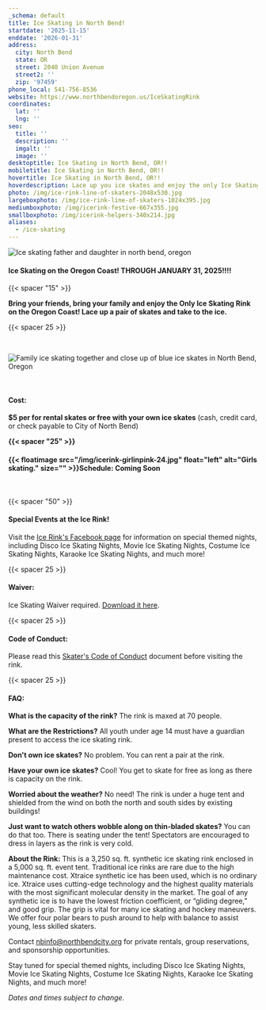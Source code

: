 ```yaml
---
_schema: default
title: Ice Skating in North Bend!
startdate: '2025-11-15'
enddate: '2026-01-31'
address:
  city: North Bend
  state: OR
  street: 2040 Union Avenue
  street2: ''
  zip: '97459'
phone_local: 541-756-8536
website: https://www.northbendoregon.us/IceSkatingRink
coordinates:
  lat: ''
  lng: ''
seo:
  title: ''
  description: ''
  imgalt: ''
  image: ''
desktoptitle: Ice Skating in North Bend, OR!!
mobiletitle: Ice Skating in North Bend, OR!!
hovertitle: Ice Skating in North Bend, OR!!
hoverdescription: Lace up you ice skates and enjoy the only Ice Skating on the Coast!
photo: /img/ice-rink-line-of-skaters-2048x530.jpg
largeboxphoto: /img/ice-rink-line-of-skaters-1024x395.jpg
mediumboxphoto: /img/icerink-festive-667x355.jpg
smallboxphoto: /img/icerink-helpers-340x214.jpg
aliases:
  - /ice-skating
---
```

![Ice skating father and daughter in north bend, oregon](/img/ice-skating-father-daughter-695.jpg)

#### Ice Skating on the Oregon Coast! THROUGH JANUARY 31, 2025!!!!

{{< spacer "15" >}}

**Bring your friends, bring your family and enjoy the Only Ice Skating Rink on the Oregon Coast! Lace up a pair of skates and take to the ice.**&nbsp;

{{< spacer 25 >}}

&nbsp;

![Family ice skating together and close up of blue ice skates in North Bend, Oregon](/img/girls-skating-close-up-skates.jpg)

&nbsp;

#### Cost:

**$5 per for rental skates or free with your own ice skates** (cash, credit card, or check payable to City of North Bend)

**{{< spacer "25" >}}**

#### {{< floatimage src="/img/icerink-girlinpink-24.jpg" float="left" alt="Girls skating." size="" >}}Schedule: Coming Soon

&nbsp;

{{< spacer "50" >}}

#### Special Events at the Ice Rink!

Visit the <a href="https://www.facebook.com/NorthBendIceSkatingRink" target="_blank" rel="noopener">Ice Rink's Facebook page</a> for information on special themed nights, including Disco Ice Skating Nights, Movie Ice Skating Nights, Costume Ice Skating Nights, Karaoke Ice Skating Nights, and much more!

{{< spacer 25 >}}

#### Waiver:

Ice Skating Waiver required. [Download it here](/img/iceskatingwaiverform2013215120622am.pdf).

{{< spacer 25 >}}

#### Code of Conduct:

Please read this [Skater's Code of Conduct](/img/skaterscodeofconduct2013242120622am.pdf) document before visiting the rink.

{{< spacer 25 >}}

#### FAQ:

**What is the capacity of the rink?** The rink is maxed at 70 people.

**What are the Restrictions?** All youth under age 14 must have a guardian present to access the ice skating rink.

**Don't own ice skates?** No problem. You can rent a pair at the rink.

**Have your own ice skates?** Cool! You get to skate for free as long as there is capacity on the rink.

**Worried about the weather?** No need! The rink is under a huge tent and shielded from the wind on both the north and south sides by existing buildings!

**Just want to watch others wobble along on thin-bladed skates?** You can do that too. There is seating under the tent! Spectators are encouraged to dress in layers as the rink is very cold.

**About the Rink:** This is a 3,250 sq. ft. synthetic ice skating rink enclosed in a 5,000 sq. ft. event tent. Traditional ice rinks are rare due to the high maintenance cost. Xtraice synthetic ice has been used, which is no ordinary ice. Xtraice uses cutting-edge technology and the highest quality materials with the most significant molecular density in the market. The goal of any synthetic ice is to have the lowest friction coefficient, or “gliding degree,” and good grip. The grip is vital for many ice skating and hockey maneuvers. We offer four polar bears to push around to help with balance to assist young, less skilled skaters.

Contact [nbinfo@northbendcity.org](mailto:nbinfo@northbendcity.org) for private rentals, group reservations, and sponsorship opportunities.

Stay tuned for special themed nights, including Disco Ice Skating Nights, Movie Ice Skating Nights, Costume Ice Skating Nights, Karaoke Ice Skating Nights, and much more!

*Dates and times subject to change.*